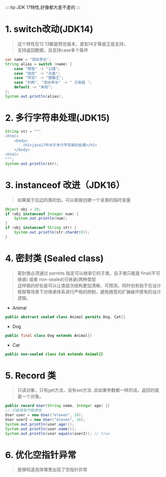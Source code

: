 ::: tip
JDK 17特性,好像都大差不差的
:::
# 1. switch改动(JDK14)
> 这个特性在12 13都是预览版本，直到14才算是正是支持，<br/>
> 支持返回数据，且支持case多个条件 
```java
var name = "泗水亭长";
String alias = switch (name) {
    case "周瑜" -> "公瑾";
    case "徐庶" -> "元直";
    case "项羽" -> "楚霸王";
    case "刘邦", "泗水亭长" -> " 汉高祖 ";
    default -> "未知";
};
System.out.println(alias);
```
# 2. 多行字符串处理(JDK15)

```java
String str = """
<html>
    <body>
        <h1>java17中对于多行字符串的处理</h1>
    </body>
<html>
""";
System.out.println(str);        
```

# 3. instanceof 改进（JDK16）
> 如果属于后边的类的划，可以直接创建一个该类的临时变量
```java 
Object obj = 10;
if (obj instanceof Integer num) {
    System.out.println(num);
}
if (obj instanceof String str) {
    System.out.println(str.charAt(0));
}
```
# 4. 密封类 (Sealed class)
> 密封类必须通过 permits 指定可以继承它的子类，且子类只能是 final(不可继承) 或者 non-sealed(可继承)两种类型<br>
> 这样做的好处是可以让类层次结构更加清晰、可预测，同时也有助于在设计框架等场景下对继承体系进行严格的控制，避免随意的扩展破坏原有的设计逻辑。
- Animal
```java
public abstract sealed class Animal permits Dog, Cat{}
```
- Dog
```java 
public final class Dog extends Animal{}
```
- Cat
```java 
public non-sealed class Cat extends Animal{}
```
# 5. Record 类
> 只读对象，只有get方法，没有set方法. 且如果参数都一样的话，返回的就是一个对象。

```java 
public record User(String name, Integer age) {}
// 只能获取不能修改
User user = new User("eleven", 18);
User user2 = new User("eleven", 18);
System.out.println(user.age());
System.out.println(user.name());
System.out.println(user.equals(user2)); // true
```
# 6. 优化空指针异常
> 能够知道具体哪里出现了空指针异常

